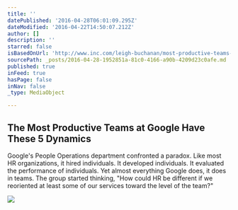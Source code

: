 ```yaml
---
title: ''
datePublished: '2016-04-28T06:01:09.295Z'
dateModified: '2016-04-22T14:50:07.212Z'
author: []
description: ''
starred: false
isBasedOnUrl: 'http://www.inc.com/leigh-buchanan/most-productive-teams-at-google.html?utm_content=buffer2772c&utm_medium=social&utm_source=facebook.com&utm_campaign=buffer'
sourcePath: _posts/2016-04-28-1952851a-81c0-4166-a90b-4209d23c0afe.md
published: true
inFeed: true
hasPage: false
inNav: false
_type: MediaObject

---
```

<article style=""><h1>The Most Productive Teams at Google Have These 5 Dynamics</h1><p>Google's People Operations department confronted a paradox. Like most HR organizations, it hired individuals. It developed individuals. It evaluated the performance of individuals. Yet almost everything Google does, it does in teams. The group started thinking, "How could HR be different if we reoriented at least some of our services toward the level of the team?"</p><img src="http://images.inc.com/uploaded_files/image/970x450/getty_508065871_200013331503697126636_88509.jpg" /></article>